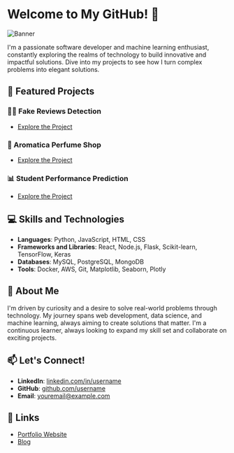# Welcome to My GitHub! 👋
![Banner](blob:https://www.figma.com/8a9c7b8f-34e2-45b0-bee2-73919e3dc6da)

I'm a passionate software developer and machine learning enthusiast, constantly exploring the realms of technology to build innovative and impactful solutions. Dive into my projects to see how I turn complex problems into elegant solutions.

## 🚀 Featured Projects

### 🕵️‍♂️ Fake Reviews Detection
- [Explore the Project](https://github.com/bhavyarathore11/Fake-Reviews-Detection-)

### 🌸 Aromatica Perfume Shop
- [Explore the Project](https://bhavyarathore11.github.io/Aromatica-perfume-shop/index.html)

### 📊 Student Performance Prediction
- [Explore the Project](https://bhavyarathore11.github.io/Student-performance-predictions-/)

## 💻 Skills and Technologies
- **Languages**: Python, JavaScript, HTML, CSS
- **Frameworks and Libraries**: React, Node.js, Flask, Scikit-learn, TensorFlow, Keras
- **Databases**: MySQL, PostgreSQL, MongoDB
- **Tools**: Docker, AWS, Git, Matplotlib, Seaborn, Plotly
## 🌟 About Me
I'm driven by curiosity and a desire to solve real-world problems through technology. My journey spans web development, data science, and machine learning, always aiming to create solutions that matter. I'm a continuous learner, always looking to expand my skill set and collaborate on exciting projects.

## 📫 Let's Connect!
- **LinkedIn**: [linkedin.com/in/username](https://www.linkedin.com/in/username)
- **GitHub**: [github.com/username](https://github.com/username)
- **Email**: youremail@example.com

## 🔗 Links
- [Portfolio Website](https://yourwebsite.com)
- [Blog](https://yourblog.com)

